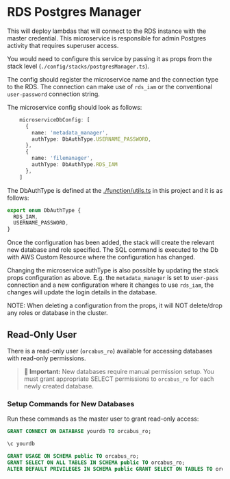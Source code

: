 # RDS Postgres Manager

This will deploy lambdas that will connect to the RDS instance with the master credential. This microservice is
responsible for admin Postgres activity that requires superuser access.

You would need to configure this service by passing it as props from the stack level
(`./config/stacks/postgresManager.ts`).

The config should register the microservice name and the connection type to the RDS. The connection can
make use of `rds_iam` or the conventional `user-password` connection string.

The microservice config should look as follows:

```ts
    microserviceDbConfig: [
      {
        name: 'metadata_manager',
        authType: DbAuthType.USERNAME_PASSWORD,
      },
      {
        name: 'filemanager',
        authType: DbAuthType.RDS_IAM
      },
    ]
```

The DbAuthType is defined at the [./function/utils.ts](./function/utils.ts) in this project and it is as follows:

```ts
export enum DbAuthType {
  RDS_IAM,
  USERNAME_PASSWORD,
}
```

Once the configuration has been added, the stack will create the relevant new database and role specified. The SQL
command is executed to the Db with AWS Custom Resource where the configuration has changed.

Changing the microservice authType is also possible by updating the stack props configuration as above. E.g.
the `metadata_manager` is set to `user-pass` connection and a new configuration where it changes to use
`rds_iam`, the changes will update the login details in the database.

NOTE: When deleting a configuration from the props, it will NOT delete/drop any roles or database in the cluster.

## Read-Only User

There is a read-only user (`orcabus_ro`) available for accessing databases with read-only permissions.

> **📝 Important:** New databases require manual permission setup. You must grant appropriate SELECT permissions to `orcabus_ro` for each newly created database.

### Setup Commands for New Databases

Run these commands as the master user to grant read-only access:

```sql
GRANT CONNECT ON DATABASE yourdb TO orcabus_ro;

\c yourdb

GRANT USAGE ON SCHEMA public TO orcabus_ro;
GRANT SELECT ON ALL TABLES IN SCHEMA public TO orcabus_ro;
ALTER DEFAULT PRIVILEGES IN SCHEMA public GRANT SELECT ON TABLES TO orcabus_ro;
```
